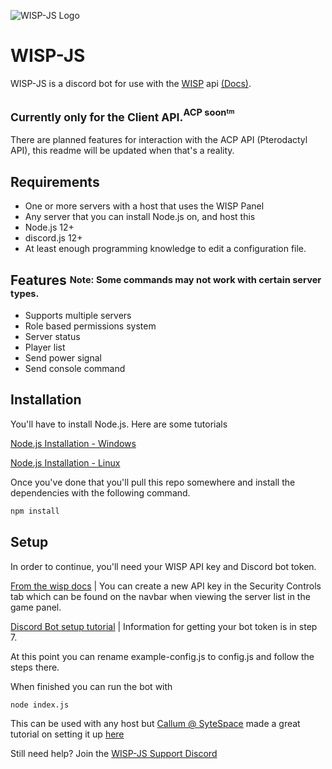 ![WISP-JS Logo](https://img.maineiac.dev/wisp-js-small.png)

# WISP-JS

WISP-JS is a discord bot for use with the [WISP](https://wisp.gg) api [(Docs)](https://docs.panel.gg). 

## <sub>Currently only for the Client API.</sub><sup><sub>ACP soon<sup><sub>tm</sub></sup></sub></sup>
There are planned features for interaction with the ACP API (Pterodactyl API), this readme will be updated when that's a reality.


## Requirements

* One or more servers with a host that uses the WISP Panel
* Any server that you can install Node.js on, and host this
* Node.js 12+
* discord.js 12+
* At least enough programming knowledge to edit a configuration file.

## Features <sup><sub>Note: Some commands may not work with certain server types.</sub></sup>

* Supports multiple servers
* Role based permissions system
* Server status
* Player list
* Send power signal
* Send console command


## Installation

You'll have to install Node.js. Here are some tutorials

[Node.js Installation - Windows](https://treehouse.github.io/installation-guides/windows/node-windows.html)

[Node.js Installation - Linux](https://treehouse.github.io/installation-guides/linux/node-linux.html)

Once you've done that you'll pull this repo somewhere and install the dependencies with the following command.
```bash
npm install
```

## Setup

In order to continue, you'll need your WISP API key and Discord bot token.

[From the wisp docs](https://docs.panel.gg/#authentication) | You can create a new API key in the Security Controls tab which can be found on the navbar when viewing the server list in the game panel.

[Discord Bot setup tutorial](https://discordpy.readthedocs.io/en/latest/discord.html) | Information for getting your bot token is in step 7.

At this point you can rename example-config.js to config.js and follow the steps there.

When finished you can run the bot with

```bash
node index.js
```


This can be used with any host but [Callum @ SyteSpace](https://sytespace.net/) made a great tutorial on setting it up [here](https://wiki.sytespace.net/general/wisp-js)

Still need help? Join the [WISP-JS Support Discord](https://discord.gg/myJKx9t)
